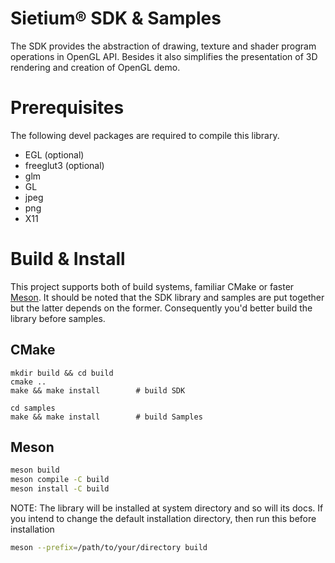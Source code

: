 Sietium® SDK & Samples
======================

The SDK provides the abstraction of drawing, texture and shader program operations in OpenGL API. Besides it also simplifies the presentation of 3D rendering and creation of OpenGL demo.

# Prerequisites
The following devel packages are required to compile this library.
- EGL (optional)
- freeglut3 (optional)
- glm
- GL
- jpeg
- png
- X11

# Build & Install
This project supports both of build systems, familiar CMake or faster [Meson](https://mesonbuild.com/). It should be noted that the SDK library and samples are put together but the latter depends on the former. Consequently you'd better build the library before samples.

## CMake
```
mkdir build && cd build
cmake ..
make && make install        # build SDK

cd samples
make && make install        # build Samples
```

## Meson
```bash
meson build
meson compile -C build
meson install -C build
```

NOTE: The library will be installed at system directory and so will its docs. If you intend to change the
default installation directory, then run this before installation

```bash
meson --prefix=/path/to/your/directory build
```
